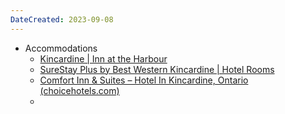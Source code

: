 ```yaml
---
DateCreated: 2023-09-08
---
```




- Accommodations
	- [Kincardine | Inn at the Harbour](https://www.innattheharbour.com/)
	- [SureStay Plus by Best Western Kincardine | Hotel Rooms](https://www.bestwestern.com/en_US/book/hotel-rooms.54125.html?iata=90000026&ssob=BLSSH0004G&cid=BLSSH0004G:google:gmb:54125)
	- [Comfort Inn & Suites – Hotel In Kincardine, Ontario (choicehotels.com)](https://www.choicehotels.com/en-ca/ontario/kincardine/comfort-inn-hotels/cnc06?mc=llrscncn&pmf=canada)
	- 
